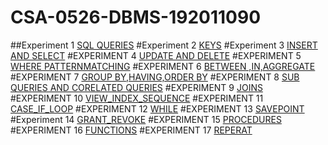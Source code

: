 # CSA-0526-DBMS-192011090
##Experiment 1
[SQL QUERIES](https://github.com/Gowtham152003/CSA-0526-DBMS-192011090/blob/main/EXP%201%20DBMS.txt)
#Experiment 2
[KEYS](https://github.com/Gowtham152003/CSA-0526-DBMS-192011090/blob/main/EXP%202%20DBMS.txt)
#Experiment 3
[INSERT AND SELECT](https://github.com/Gowtham152003/CSA-0526-DBMS-192011090/blob/main/EXP%203%20DBMS.txt)
#EXPERIMENT 4
[UPDATE AND DELETE](https://github.com/Gowtham152003/CSA-0526-DBMS-192011090/blob/main/EXP%204%20DBMS.txt)
#EXPERIMENT 5
[WHERE PATTERNMATCHING](https://github.com/Gowtham152003/CSA-0526-DBMS-192011090/blob/main/EXP%205%20DBMS.txt)
#EXPERIMENT 6
[BETWEEN ,IN,AGGREGATE](https://github.com/Gowtham152003/CSA-0526-DBMS-192011090/blob/main/EXP%206%20DBMS.txt)
#EXPERIMENT 7
[GROUP BY,HAVING,ORDER BY](https://github.com/Gowtham152003/CSA-0526-DBMS-192011090/blob/main/EXP%207%20DBMS.txt)
#EXPERIMENT 8
[SUB QUERIES AND CORELATED QUERIES](https://github.com/Gowtham152003/CSA-0526-DBMS-192011090/blob/main/EXP%208%20DBMS.txt)
#EXPERIMENT 9
[JOINS](https://github.com/Gowtham152003/CSA-0526-DBMS-192011090/blob/main/EXP%209%20DBMS.txt)
#EXPERIMENT 10
[VIEW_INDEX_SEQUENCE](https://github.com/Gowtham152003/CSA-0526-DBMS-192011090/blob/main/EXP%2010%20DBMS.txt)
#EXPERIMENT 11
[CASE_IF_LOOP](https://github.com/Gowtham152003/CSA-0526-DBMS-192011090/blob/main/EXP%2011%20DBMS.txt)
#EXPERIMENT 12
[WHILE](https://github.com/Gowtham152003/CSA-0526-DBMS-192011090/blob/main/EXP%2012%20DBMS.txt)
#EXPERIMENT 13
[SAVEPOINT](https://github.com/Gowtham152003/CSA-0526-DBMS-192011090/blob/main/EXP%2013%20DBMS.txt)
#Experiment 14
[GRANT_REVOKE](https://github.com/Gowtham152003/CSA-0526-DBMS-192011090/blob/main/EXP%2014%20DBMS.txt)
#EXPERIMENT 15
[PROCEDURES](https://github.com/Gowtham152003/CSA-0526-DBMS-192011090/blob/main/EXP%2015%20DBMS.txt)
#EXPERIMENT 16
[FUNCTIONS](https://github.com/Gowtham152003/CSA-0526-DBMS-192011090/blob/main/EXP%2016%20DBMS.txt)
#EXPERIMENT 17
[REPERAT](https://github.com/Gowtham152003/CSA-0526-DBMS-192011090/blob/main/EXP%2017%20DBMS.txt)
